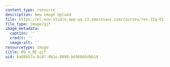 ```yaml
---
content_type: resource
description: New image Uplaod
file: https://ol-ocw-studio-app-qa.s3.amazonaws.com/courses/res-21g-01-kana-spring-2010/ba69b57a6c070b1e0098b696068dbb1d_09_4_RE.gif
file_type: image/gif
image_metadata:
  caption: ''
  credit: ''
  image-alt: ''
resourcetype: Image
title: 09_4_RE.gif
uid: ba69b57a-6c07-0b1e-0098-b696068dbb1d
---
```

